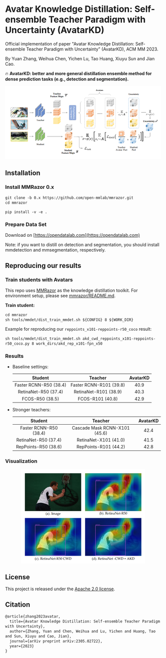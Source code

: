 # Avatar Knowledge Distillation: Self-ensemble Teacher Paradigm with Uncertainty (AvatarKD)

Official implementation of paper "Avatar Knowledge Distillation: Self-ensemble Teacher Paradigm with Uncertainty" (AvatarKD), ACM MM 2023.

By Yuan Zhang, Weihua Chen, Yichen Lu, Tao Huang, Xiuyu Sun and Jian Cao.

:fire: **AvatarKD: better and more general distillation ensemble method for dense prediction tasks (e.g., detection and segmentation).**

<p align='center'>
<img src='./assests/arch.png' alt='mask' width='700px'>
</p>

## Installation  

### Install MMRazor 0.x

```shell
git clone -b 0.x https://github.com/open-mmlab/mmrazor.git
cd mmrazor
```

```shell
pip install -v -e .
```

### Prepare Data Set

Download on [https://opendatalab.com](https://opendatalab.com)

Note: if you want to distill on detection and segmentation, you should install mmdetection and mmsegmentation, respectively.

## Reproducing our results

### Train students with Avatars

This repo uses [MMRazor](https://github.com/open-mmlab/mmrazor) as the knowledge distillation toolkit. For environment setup, please see [mmrazor/README.md](mmrazor/README.md).

**Train student:**  

```shell
cd mmrazor
sh tools/mmdet/dist_train_mmdet.sh ${CONFIG} 8 ${WORK_DIR}
```

Example for reproducing our `reppoints_x101-reppoints-r50_coco` result:

```shell
sh tools/mmdet/dist_train_mmdet.sh akd_cwd_reppoints_x101-reppoints-r50_coco.py 8 work_dirs/akd_rep_x101-fpn_x50
```


### Results  

* Baseline settings:  

  |        Student         |         Teacher         | AvatarKD |
  | :--------------------: | :---------------------: | :------: |
  | Faster RCNN-R50 (38.4) | Faster RCNN-R101 (39.8) |   40.9   |
  |  RetinaNet-R50 (37.4)  |  RetinaNet-R101 (38.9)  |   40.3   |
  |    FCOS-R50 (38.5)     |    FCOS-R101 (40.8)     |   42.9   |

* Stronger teachers:

  |        Student         |            Teacher            | AvatarKD |
  | :--------------------: | :---------------------------: | :------: |
  | Faster RCNN-R50 (38.4) | Cascade Mask RCNN-X101 (45.6) |   42.4   |
  |  RetinaNet-R50 (37.4)  |     RetinaNet-X101 (41.0)     |   41.5   |
  |  RepPoints-R50 (38.6)  |     RepPoints-R101 (44.2)     |   42.8   |

### Visualization

<p align='center'>
<img src='./assests/vis.png' alt='mask' width='400px'>
</p>

## License  

This project is released under the [Apache 2.0 license](LICENSE).

## Citation  

```
@article{zhang2023avatar,
  title={Avatar Knowledge Distillation: Self-ensemble Teacher Paradigm with Uncertainty},
  author={Zhang, Yuan and Chen, Weihua and Lu, Yichen and Huang, Tao and Sun, Xiuyu and Cao, Jian},
  journal={arXiv preprint arXiv:2305.02722},
  year={2023}
}
```